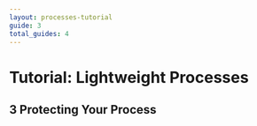 ```yaml
---
layout: processes-tutorial
guide: 3
total_guides: 4
---
```

# Tutorial: Lightweight Processes

## 3 Protecting Your Process
